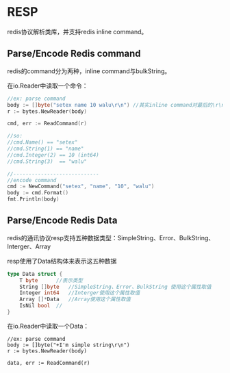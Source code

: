 # RESP

redis协议解析类库，并支持redis inline command。

## Parse/Encode Redis command

redis的command分为两种，inline command与bulkString。

在io.Reader中读取一个命令：

```go
//ex: parse command
body := []byte("setex name 10 walu\r\n") //其实inline command对最后的\r\n没有要求
r := bytes.NewReader(body)

cmd, err := ReadCommand(r)

//so:
//cmd.Name() == "setex"
//cmd.String(1) == "name"
//cmd.Integer(2) == 10 (int64)
//cmd.String(3)  == "walu"

//----------------------------
//encode command
cmd := NewCommand("setex", "name", "10", "walu")
body := cmd.Format()
fmt.Println(body)
```

## Parse/Encode Redis Data

redis的通讯协议resp支持五种数据类型：SimpleString、Error、BulkString、Interger、Array


resp使用了Data结构体来表示这五种数据

```go
type Data struct {
	T byte 		//表示类型
	String []byte	//SimpleString、Error、BulkString 使用这个属性取值
	Integer int64	//Interger使用这个属性取值
	Array []*Data	//Array使用这个属性取值
	IsNil bool	//
}
```

在io.Reader中读取一个Data：

```
//ex: parse command
body := []byte("+I'm simple string\r\n")
r := bytes.NewReader(body)

data, err := ReadCommand(r)
```
